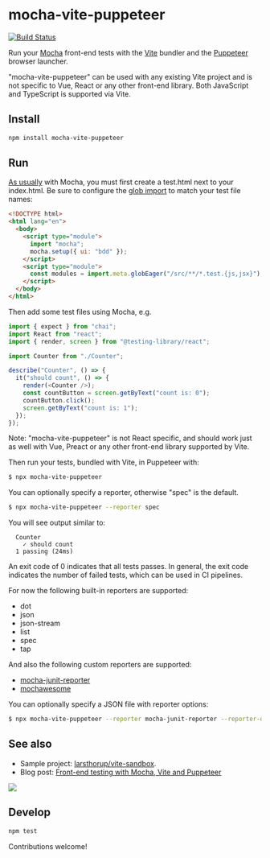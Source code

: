# mocha-vite-puppeteer

[![Build Status](https://api.travis-ci.com/larsthorup/mocha-vite-puppeteer.svg)](https://travis-ci.com/github/larsthorup/mocha-vite-puppeteer)

Run your [Mocha](https://mochajs.org/) front-end tests with the [Vite](https://vitejs.dev/) bundler and the [Puppeteer](https://pptr.dev/) browser launcher.

"mocha-vite-puppeteer" can be used with any existing Vite project and is not specific to Vue, React or any other front-end library. Both JavaScript and TypeScript is supported via Vite.

## Install

```bash
npm install mocha-vite-puppeteer
```

## Run

[As usually](https://mochajs.org/#running-mocha-in-the-browser) with Mocha, you must first create a test.html next to your index.html. Be sure to configure the [glob import](https://vitejs.dev/guide/features.html#glob-import) to match your test file names:

```html
<!DOCTYPE html>
<html lang="en">
  <body>
    <script type="module">
      import "mocha";
      mocha.setup({ ui: "bdd" });
    </script>
    <script type="module">
      const modules = import.meta.globEager("/src/**/*.test.{js,jsx}");
    </script>
  </body>
</html>
```

Then add some test files using Mocha, e.g.

```js
import { expect } from "chai";
import React from "react";
import { render, screen } from "@testing-library/react";

import Counter from "./Counter";

describe("Counter", () => {
  it("should count", () => {
    render(<Counter />);
    const countButton = screen.getByText("count is: 0");
    countButton.click();
    screen.getByText("count is: 1");
  });
});
```

Note: "mocha-vite-puppeteer" is not React specific, and should work just as well with Vue, Preact or any other front-end library supported by Vite.

Then run your tests, bundled with Vite, in Puppeteer with:

```bash
$ npx mocha-vite-puppeteer
```

You can optionally specify a reporter, otherwise "spec" is the default.

```bash
$ npx mocha-vite-puppeteer --reporter spec
```

You will see output similar to:

```text
  Counter
    ✓ should count
  1 passing (24ms)
```

An exit code of 0 indicates that all tests passes. In general, the exit code indicates the number of failed tests, which can be used in CI pipelines.

For now the following built-in reporters are supported:

- dot
- json
- json-stream
- list
- spec
- tap

And also the following custom reporters are supported:

- [mocha-junit-reporter](https://www.npmjs.com/package/mocha-junit-reporter)
- [mochawesome](https://www.npmjs.com/package/mochawesome)

You can optionally specify a JSON file with reporter options:

```bash
$ npx mocha-vite-puppeteer --reporter mocha-junit-reporter --reporter-options mocha-junit-reporter.config.json
```

## See also

- Sample project: [larsthorup/vite-sandbox](https://github.com/larsthorup/vite-sandbox).
- Blog post: [Front-end testing with Mocha, Vite and Puppeteer](https://www.fullstackagile.eu/2021/03/21/mocha-vite-puppeteer/)

![](https://www.fullstackagile.eu/2021/03/21/mocha-vite-puppeteer/mocha-vite-puppeteer-diagram.png)

## Develop

```bash
npm test
```

Contributions welcome!
